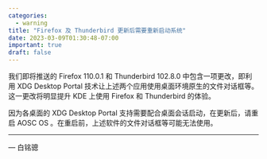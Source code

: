 ```yaml
---
categories:
  - warning
title: "Firefox 及 Thunderbird 更新后需要重新启动系统"
date: 2023-03-09T01:30:48-07:00
important: true
draft: false
---
```


我们即将推送的 Firefox 110.0.1 和 Thunderbird 102.8.0 中包含一项更改，即利用 XDG Desktop Portal 技术让上述两个应用使用桌面环境原生的文件对话框等。这一更改将明显提升 KDE 上使用 Firefox 和 Thunderbird 的体验。

因为各桌面的 XDG Desktop Portal 支持需要配合桌面会话启动，在更新后，请重启 AOSC OS 。在重启前，上述软件的文件对话框等可能无法使用。

---

— 白铭骢
